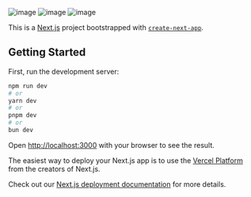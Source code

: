 ![image](https://github.com/user-attachments/assets/a2a55d3e-b984-4437-a577-fbb852bb56c1)
![image](https://github.com/user-attachments/assets/6cbde5ea-7ec2-4096-af47-ef54b5d5d798)
![image](https://github.com/user-attachments/assets/9a44a629-f42a-450a-98ba-98587e429845)



This is a [Next.js](https://nextjs.org) project bootstrapped with [`create-next-app`](https://github.com/vercel/next.js/tree/canary/packages/create-next-app).

## Getting Started

First, run the development server:

```bash
npm run dev
# or
yarn dev
# or
pnpm dev
# or
bun dev
```

Open [http://localhost:3000](http://localhost:3000) with your browser to see the result.



The easiest way to deploy your Next.js app is to use the [Vercel Platform](https://vercel.com/new?utm_medium=default-template&filter=next.js&utm_source=create-next-app&utm_campaign=create-next-app-readme) from the creators of Next.js.

Check out our [Next.js deployment documentation](https://nextjs.org/docs/app/building-your-application/deploying) for more details.
